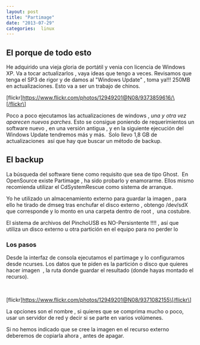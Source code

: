 ```yaml
---
layout: post
title: "Partimage"
date: "2013-07-29"
categories:  linux
---
```


## El porque de todo esto

He adquirido una vieja gloria de portátil y venia con licencia de Windows XP. Va a tocar actualizarlos , vaya ideas que tengo a veces. Revisamos que tenga el SP3 de rigor y de damos al "Windows Update" , toma ya!!! 250MB en actualizaciones. Esto va a ser un trabajo de chinos.

\[flickr\]https://www.flickr.com/photos/12949201@N08/9373859616/\[/flickr\]

Poco a poco ejecutamos las actualizaciones de windows , _una y otra vez aparecen nuevos parches_. Esto se consigue poniendo de requerimientos un software nuevo , en una versión antigua , y en la siguiente ejecución del Windows Update tendremos más y más.  Solo llevo 1,8 GB de actualizaciones  así que hay que buscar un método de backup.

## El backup

La búsqueda del software tiene como requisito que sea de tipo Ghost.  En OpenSource existe Partimage , ha sido probarlo y enamorarme. Ellos mismo recomienda utilizar el CdSystemRescue como sistema de arranque.

Yo he utilizado un almacenamiento externo para guardar la imagen , para ello he tirado de dmseg tras enchufar el disco externo , obtengo /dev/sdX que corresponde y lo monto en una carpeta dentro de root ,  una costubre.

El sistema de archivos del PinchoUSB es NO-Persisntente !!!! , así que utiliza un disco externo u otra partición en el equipo para no perder lo

### Los pasos

Desde la interfaz de consola ejecutamos el partimage y lo configuramos desde ncurses. Los datos que te piden es la partición o disco que quieres hacer imagen  , la ruta donde guardar el resultado (donde hayas montado el recurso).

 

\[flickr\]https://www.flickr.com/photos/12949201@N08/9371082155\[/flickr\]

La opciones son el nombre , si quieres que se comprima mucho o poco,  usar un servidor de red y decir si se parte en varios volúmenes.

Si no hemos indicado que se cree la imagen en el recurso externo deberemos de copiarla ahora , antes de apagar.
